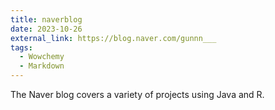 ```yaml
---
title: naverblog
date: 2023-10-26
external_link: https://blog.naver.com/gunnn___
tags:
  - Wowchemy
  - Markdown
---
```


The Naver blog covers a variety of projects using Java and R.

<!--more-->
